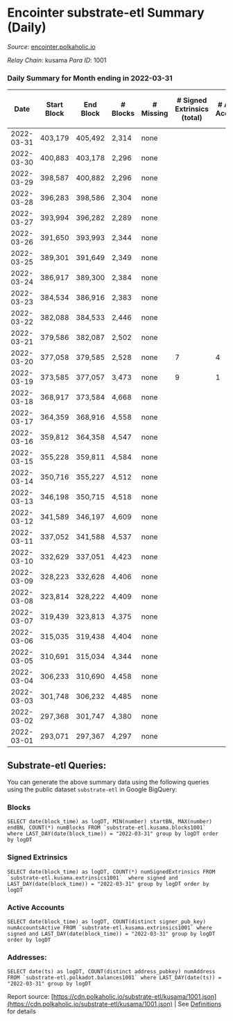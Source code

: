 # Encointer substrate-etl Summary (Daily)

_Source_: [encointer.polkaholic.io](https://encointer.polkaholic.io)

*Relay Chain*: kusama
*Para ID*: 1001



### Daily Summary for Month ending in 2022-03-31


| Date | Start Block | End Block | # Blocks | # Missing | # Signed Extrinsics (total) | # Active Accounts | # Addresses with Balances | # Events | # Transfers | # XCM Transfers In | # XCM Transfers Out |
| ---- | ----------- | --------- | -------- | --------- | --------------------------- | ----------------- | ------------------------- | -------- | ----------- | ------------------ | ------------------- |
| 2022-03-31 | 403,179 | 405,492 | 2,314 | none  |  |  | 7 | 4,628 |   |   |   |
| 2022-03-30 | 400,883 | 403,178 | 2,296 | none  |  |  | 7 | 4,592 |   |   |   |
| 2022-03-29 | 398,587 | 400,882 | 2,296 | none  |  |  | 7 | 4,592 |   |   |   |
| 2022-03-28 | 396,283 | 398,586 | 2,304 | none  |  |  | 7 | 4,608 |   |   |   |
| 2022-03-27 | 393,994 | 396,282 | 2,289 | none  |  |  | 7 | 4,578 |   |   |   |
| 2022-03-26 | 391,650 | 393,993 | 2,344 | none  |  |  | 7 | 4,688 |   |   |   |
| 2022-03-25 | 389,301 | 391,649 | 2,349 | none  |  |  | 7 | 4,698 |   |   |   |
| 2022-03-24 | 386,917 | 389,300 | 2,384 | none  |  |  | 7 | 4,771 |   |   |   |
| 2022-03-23 | 384,534 | 386,916 | 2,383 | none  |  |  | 7 | 4,766 |   |   |   |
| 2022-03-22 | 382,088 | 384,533 | 2,446 | none  |  |  | 7 | 4,892 |   |   |   |
| 2022-03-21 | 379,586 | 382,087 | 2,502 | none  |  |  | 7 | 5,004 |   |   |   |
| 2022-03-20 | 377,058 | 379,585 | 2,528 | none  | 7 | 4 | 7 | 5,084 |   |   |   |
| 2022-03-19 | 373,585 | 377,057 | 3,473 | none  | 9 | 1 | 7 | 7,005 | 5 ($5.89) | 1 ($146.16) |   |
| 2022-03-18 | 368,917 | 373,584 | 4,668 | none  |  |  | 3 | 9,336 |   |   |   |
| 2022-03-17 | 364,359 | 368,916 | 4,558 | none  |  |  | 3 | 9,116 |   |   |   |
| 2022-03-16 | 359,812 | 364,358 | 4,547 | none  |  |  | 3 | 9,094 |   |   |   |
| 2022-03-15 | 355,228 | 359,811 | 4,584 | none  |  |  | 3 | 9,168 |   |   |   |
| 2022-03-14 | 350,716 | 355,227 | 4,512 | none  |  |  | 3 | 9,024 |   |   |   |
| 2022-03-13 | 346,198 | 350,715 | 4,518 | none  |  |  | 3 | 9,036 |   |   |   |
| 2022-03-12 | 341,589 | 346,197 | 4,609 | none  |  |  | 3 | 9,221 |   |   |   |
| 2022-03-11 | 337,052 | 341,588 | 4,537 | none  |  |  | 3 | 9,074 |   |   |   |
| 2022-03-10 | 332,629 | 337,051 | 4,423 | none  |  |  | 3 | 8,846 |   |   |   |
| 2022-03-09 | 328,223 | 332,628 | 4,406 | none  |  |  | 3 | 8,812 |   |   |   |
| 2022-03-08 | 323,814 | 328,222 | 4,409 | none  |  |  | 3 | 8,818 |   |   |   |
| 2022-03-07 | 319,439 | 323,813 | 4,375 | none  |  |  | 3 | 8,750 |   |   |   |
| 2022-03-06 | 315,035 | 319,438 | 4,404 | none  |  |  | 3 | 8,808 |   |   |   |
| 2022-03-05 | 310,691 | 315,034 | 4,344 | none  |  |  | 3 | 8,688 |   |   |   |
| 2022-03-04 | 306,233 | 310,690 | 4,458 | none  |  |  | 3 | 8,916 |   |   |   |
| 2022-03-03 | 301,748 | 306,232 | 4,485 | none  |  |  | 3 | 8,973 |   |   |   |
| 2022-03-02 | 297,368 | 301,747 | 4,380 | none  |  |  | 3 | 8,760 |   |   |   |
| 2022-03-01 | 293,071 | 297,367 | 4,297 | none  |  |  | 3 | 8,594 |   |   |   |

## Substrate-etl Queries:
You can generate the above summary data using the following queries using the public dataset `substrate-etl` in Google BigQuery:


### Blocks
```
SELECT date(block_time) as logDT, MIN(number) startBN, MAX(number) endBN, COUNT(*) numBlocks FROM `substrate-etl.kusama.blocks1001`  where LAST_DAY(date(block_time)) = "2022-03-31" group by logDT order by logDT
```


### Signed Extrinsics
```
SELECT date(block_time) as logDT, COUNT(*) numSignedExtrinsics FROM `substrate-etl.kusama.extrinsics1001`  where signed and LAST_DAY(date(block_time)) = "2022-03-31" group by logDT order by logDT
```


### Active Accounts
```
SELECT date(block_time) as logDT, COUNT(distinct signer_pub_key) numAccountsActive FROM `substrate-etl.kusama.extrinsics1001` where signed and LAST_DAY(date(block_time)) = "2022-03-31" group by logDT order by logDT
```


### Addresses:
```
SELECT date(ts) as logDT, COUNT(distinct address_pubkey) numAddress FROM `substrate-etl.polkadot.balances1001` where LAST_DAY(date(ts)) = "2022-03-31" group by logDT
```



Report source: [https://cdn.polkaholic.io/substrate-etl/kusama/1001.json](https://cdn.polkaholic.io/substrate-etl/kusama/1001.json) | See [Definitions](/DEFINITIONS.md) for details
